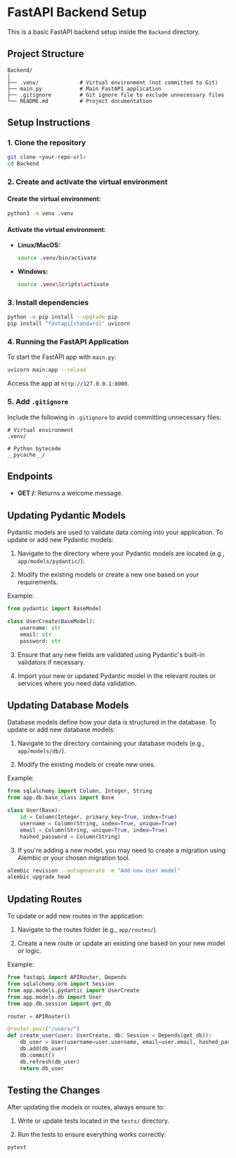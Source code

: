 
# FastAPI Backend Setup

This is a basic FastAPI backend setup inside the `Backend` directory.

## Project Structure

```
Backend/
│
├── .venv/             # Virtual environment (not committed to Git)
├── main.py            # Main FastAPI application
├── .gitignore         # Git ignore file to exclude unnecessary files
└── README.md          # Project documentation
```

## Setup Instructions

### 1. Clone the repository

```bash
git clone <your-repo-url>
cd Backend
```

### 2. Create and activate the virtual environment

#### Create the virtual environment:
```bash
python3 -m venv .venv
```

#### Activate the virtual environment:
- **Linux/MacOS:**
  ```bash
  source .venv/bin/activate
  ```
- **Windows:**
  ```bash
  source .venv\Scripts\activate
  ```

### 3. Install dependencies

```bash
python -m pip install --upgrade pip
pip install "fastapi[standard]" uvicorn
```

### 4. Running the FastAPI Application

To start the FastAPI app with `main.py`:

```bash
uvicorn main:app --reload
```

Access the app at `http://127.0.0.1:8000`.

### 5. Add `.gitignore`

Include the following in `.gitignore` to avoid committing unnecessary files:

```
# Virtual environment
.venv/

# Python bytecode
__pycache__/
```

## Endpoints

- **GET /**: Returns a welcome message.


## Updating Pydantic Models

Pydantic models are used to validate data coming into your application. To update or add new Pydantic models:

1. Navigate to the directory where your Pydantic models are located (e.g., `app/models/pydantic/`).

2. Modify the existing models or create a new one based on your requirements.

Example:
```python
from pydantic import BaseModel

class UserCreate(BaseModel):
    username: str
    email: str
    password: str
```

3. Ensure that any new fields are validated using Pydantic's built-in validators if necessary.

4. Import your new or updated Pydantic model in the relevant routes or services where you need data validation.


## Updating Database Models

Database models define how your data is structured in the database. To update or add new database models:

1. Navigate to the directory containing your database models (e.g., `app/models/db/`).

2. Modify the existing models or create new ones.

Example:
```python
from sqlalchemy import Column, Integer, String
from app.db.base_class import Base

class User(Base):
    id = Column(Integer, primary_key=True, index=True)
    username = Column(String, index=True, unique=True)
    email = Column(String, unique=True, index=True)
    hashed_password = Column(String)
```

3. If you're adding a new model, you may need to create a migration using Alembic or your chosen migration tool.

```bash
alembic revision --autogenerate -m "Add new User model"
alembic upgrade head
```


## Updating Routes

To update or add new routes in the application:

1. Navigate to the routes folder (e.g., `app/routes/`).

2. Create a new route or update an existing one based on your new model or logic.

Example:
```python
from fastapi import APIRouter, Depends
from sqlalchemy.orm import Session
from app.models.pydantic import UserCreate
from app.models.db import User
from app.db.session import get_db

router = APIRouter()

@router.post("/users/")
def create_user(user: UserCreate, db: Session = Depends(get_db)):
    db_user = User(username=user.username, email=user.email, hashed_password=user.password)
    db.add(db_user)
    db.commit()
    db.refresh(db_user)
    return db_user
```


## Testing the Changes

After updating the models or routes, always ensure to:

1. Write or update tests located in the `tests/` directory.

2. Run the tests to ensure everything works correctly:

```bash
pytest
```